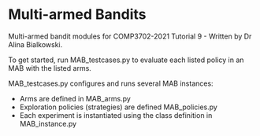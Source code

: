 # Multi-armed Bandits

Multi-armed bandit modules for COMP3702-2021 Tutorial 9 - Written by Dr Alina Bialkowski.

To get started, run MAB_testcases.py to evaluate each listed policy in an MAB with the listed arms. 

MAB_testcases.py configures and runs several MAB instances:
- Arms are defined in MAB_arms.py
- Exploration policies (strategies) are defined MAB_policies.py
- Each experiment is instantiated using the class definition in MAB_instance.py
